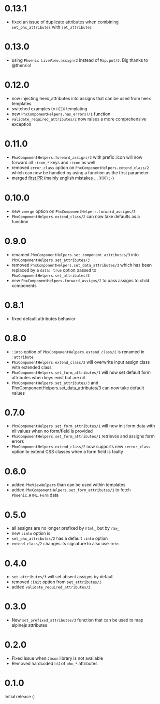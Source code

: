 # 0.13.1

- fixed an issue of duplicate attributes when combining `set_phx_attributes` with `set_attributes`

# 0.13.0

- using `Phoenix LiveView.assign/2` instead of `Map.put/3`. Big thanks to @thenrio!

# 0.12.0

- now injecting heex_attributes into assigns that can be used from heex templates
- switched examples to `HEEX` templating
- new `PhxComponentHelpers.has_errors?/1` function
- `validate_required_attributes/2` now raises a more comprehensive exception

# 0.11.0

- `PhxComponentHelpers.forward_assigns/2` with prefix :icon will now forward all `:icon_*` keys and `:icon` as well
- removed `error_class` option on `PhxComponentHelpers.extend_class/2` which can now be handled
  by using a function as the first parameter
- merged [first PR](https://github.com/cblavier/phx_component_helpers/pull/2) (mainly english mistakes ... 🇫🇷) ;-)

# 0.10.0

- new `:merge` option on `PhxComponentHelpers.forward_assigns/2`
- `PhxComponentHelpers.extend_class/2` can now take defaults as a function

# 0.9.0

- renamed `PhxComponentHelpers.set_component_attributes/3` into `PhxComponentHelpers.set_attributes/3`
- removed `PhxComponentHelpers.set_data_attributes/3` which has been replaced by a `data: true` option passed to `PhxComponentHelpers.set_attributes/3`
- new `PhxComponentHelpers.forward_assigns/2` to pass assigns to child components

# 0.8.1

- fixed default attributes behavior

# 0.8.0

- `:into` option of `PhxComponentHelpers.extend_class/2` is renamed in `:attribute`
- `PhxComponentHelpers.extend_class/2` will overwrite input assign class with extended class
- `PhxComponentHelpers.set_form_attributes/1` will now set default form attributes when keys
  exist but are nil
- `PhxComponentHelpers.set_attributes/3` and PhxComponentHelpers.set_data_attributes/3
  can now take default values

# 0.7.0

- `PhxComponentHelpers.set_form_attributes/1` will now init form data with nil values
  when no form/field is provided
- `PhxComponentHelpers.set_form_attributes/1` retrieves and assigns form errors
- `PhxComponentHelpers.extend_class/2` now supports new `:error_class` option to
  extend CSS classes when a form field is faulty

# 0.6.0

- added `PhxViewHelpers` than can be used within templates
- added `PhxComponentHelpers.set_form_attributes/1` to fetch `Phoenix.HTML.Form` data

# 0.5.0

- all assigns are no longer prefixed by `html_` but by `raw_`
- new `:into` option is
- `set_phx_attributes/2` has a default `:into` option
- `extend_class/2` changes its signature to also use `into`

# 0.4.0

- `set_attributes/3` will set absent assigns by default
- removed `:init` option from `set_attributes/3`
- added `validate_required_attributes/2`

# 0.3.0

- New `set_prefixed_attributes/3` function that can be used to map alpinejs attributes

# 0.2.0

- Fixed issue when `Jason` library is not available
- Removed hardcoded list of `phx_*` attributes

# 0.1.0

Initial release :)
